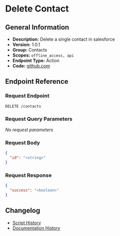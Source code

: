 <!-- BEGIN GENERATED CONTENT -->
# Delete Contact

## General Information

- **Description:** Delete a single contact in salesforce
- **Version:** 1.0.1
- **Group:** Contacts
- **Scopes:** `offline_access, api`
- **Endpoint Type:** Action
- **Code:** [github.com](https://github.com/NangoHQ/integration-templates/tree/main/integrations/salesforce/actions/delete-contact.ts)


## Endpoint Reference

### Request Endpoint

`DELETE /contacts`

### Request Query Parameters

_No request parameters_

### Request Body

```json
{
  "id": "<string>"
}
```

### Request Response

```json
{
  "success": "<boolean>"
}
```

## Changelog

- [Script History](https://github.com/NangoHQ/integration-templates/commits/main/integrations/salesforce/actions/delete-contact.ts)
- [Documentation History](https://github.com/NangoHQ/integration-templates/commits/main/integrations/salesforce/actions/delete-contact.md)

<!-- END  GENERATED CONTENT -->

